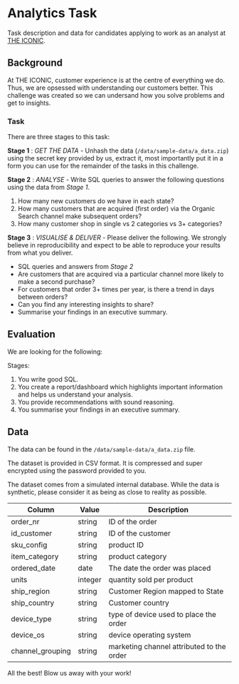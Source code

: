 # Analytics Task

Task description and data for candidates applying to work as an analyst at [THE ICONIC](https://www.theiconic.com.au).

## Background

At THE ICONIC, customer experience is at the centre of everything we do. Thus, we are opsessed with understanding our customers better. This challenge was created so we can undersand how you solve problems and get to insights.

### Task

There are three stages to this task:

**Stage 1** : *GET THE DATA* - Unhash the data (`/data/sample-data/a_data.zip`) using the secret key provided by us, extract it, most importantly put it in a form you can use for the remainder of the tasks in this challenge.

**Stage 2** : *ANALYSE* - Write SQL queries to answer the following questions using the data from *Stage 1*.

1. How many new customers do we have in each state?
2. How many customers that are acquired (first order) via the Organic Search channel make subsequent orders?
3. How many customer shop in single vs 2 categories vs 3+ categories?

**Stage 3** : *VISUALISE & DELIVER* - Please deliver the following. We strongly believe in reproducibility and expect to be able to reproduce your results from what you deliver.

- SQL queries and answers from *Stage 2*
- Are customers that are acquired via a particular channel more likely to make a second purchase?
- For customers that order 3+ times per year, is there a trend in days between orders?
- Can you find any interesting insights to share?
- Summarise your findings in an executive summary.

## Evaluation

We are looking for the following:

Stages:
1. You write good SQL.
2. You create a report/dashboard which highlights important information and helps us understand your analysis. 
4. You provide recommendations with sound reasoning.
5. You summarise your findings in an executive summary.

## Data

The data can be found in the `/data/sample-data/a_data.zip` file.

The dataset is provided in CSV format. It is compressed and super encrypted using the password provided to you.

The dataset comes from a simulated internal database. While the data is synthetic, please consider it as being as close to reality as possible.

| Column | Value | Description |
|-|-|-|
| order_nr | string | ID of the order |
| id_customer | string | ID of the customer |
| sku_config | string | product ID |
| item_category | string | product category |
| ordered_date | date | The date the order was placed |
| units | integer | quantity sold per product |
| ship_region | string | Customer Region mapped to State |
| ship_country | string | Customer country |
| device_type | string | type of device used to place the order |
| device_os | string | device operating system |
| channel_grouping | string | marketing channel attributed to the order |

All the best! Blow us away with your work!
